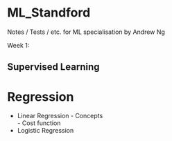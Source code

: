 # ML_Standford
Notes / Tests / etc. for ML specialisation by Andrew Ng

Week 1:
## Supervised Learning
  # Regression
  -  Linear Regression
    - Concepts  
    - Cost function  
  -  Logistic Regression
